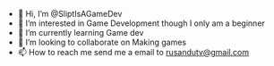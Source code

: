 - 👋 Hi, I’m @SliptIsAGameDev
- 👀 I’m interested in Game Development though I only am a beginner
- 🌱 I’m currently learning Game dev
- 💞️ I’m looking to collaborate on Making games
- 📫 How to reach me send me a email to rusandutv@gmail.com

<!---
SliptIsAGameDev/SliptIsAGameDev is a ✨ special ✨ repository because its `README.md` (this file) appears on your GitHub profile.
You can click the Preview link to take a look at your changes.
--->

